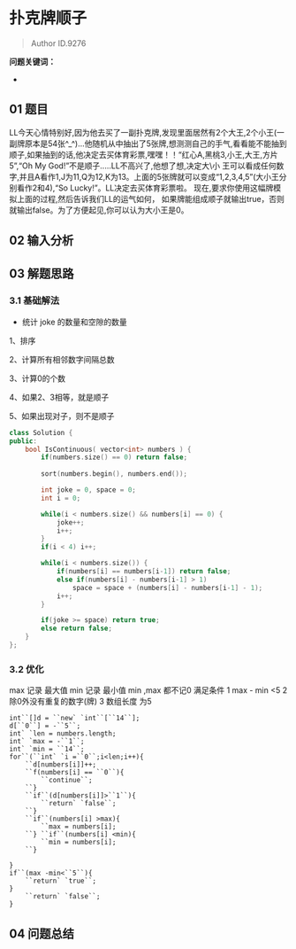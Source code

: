 # 扑克牌顺子
> Author ID.9276 

**问题关键词：**

- 

## 01 题目

LL今天心情特别好,因为他去买了一副扑克牌,发现里面居然有2个大王,2个小王(一副牌原本是54张^_^)...他随机从中抽出了5张牌,想测测自己的手气,看看能不能抽到顺子,如果抽到的话,他决定去买体育彩票,嘿嘿！！“红心A,黑桃3,小王,大王,方片5”,“Oh My God!”不是顺子.....LL不高兴了,他想了想,决定大\小 王可以看成任何数字,并且A看作1,J为11,Q为12,K为13。上面的5张牌就可以变成“1,2,3,4,5”(大小王分别看作2和4),“So Lucky!”。LL决定去买体育彩票啦。 现在,要求你使用这幅牌模拟上面的过程,然后告诉我们LL的运气如何， 如果牌能组成顺子就输出true，否则就输出false。为了方便起见,你可以认为大小王是0。

## 02 输入分析



## 03 解题思路

### 3.1 基础解法

- 统计 joke 的数量和空隙的数量



1、排序 

2、计算所有相邻数字间隔总数 

3、计算0的个数 

4、如果2、3相等，就是顺子 

5、如果出现对子，则不是顺子

```c++
class Solution {
public:
    bool IsContinuous( vector<int> numbers ) {
        if(numbers.size() == 0) return false;
        
        sort(numbers.begin(), numbers.end());

        int joke = 0, space = 0;
        int i = 0;

        while(i < numbers.size() && numbers[i] == 0) {
            joke++;
            i++; 
        }
        if(i < 4) i++;

        while(i < numbers.size()) {
            if(numbers[i] == numbers[i-1]) return false;
            else if(numbers[i] - numbers[i-1] > 1) 
                space = space + (numbers[i] - numbers[i-1] - 1);
            i++;
        }

        if(joke >= space) return true;
        else return false;
    }
};
```



### 3.2 优化

max 记录 最大值
 min 记录  最小值
 min ,max 都不记0
 满足条件 1 max - min   <5
                2 除0外没有重复的数字(牌)
                3 数组长度 为5

```
int``[]d = ``new` `int``[``14``];  
d[``0``] = -``5``;  
int` `len = numbers.length;  
int` `max = -``1``;  
int` `min = ``14``;  
for``(``int` `i =``0``;i<len;i++){
    ``d[numbers[i]]++;  
    ``f(numbers[i] == ``0``){ 
        ``continue``;  
    ``} 
    ``if``(d[numbers[i]]>``1``){ 
        ``return` `false``;  
    ``} 
    ``if``(numbers[i] >max){
        ``max = numbers[i];  
    ``} ``if``(numbers[i] <min){
        ``min = numbers[i];  
    ``}
```

 

```
} 
if``(max -min<``5``){ 
    ``return` `true``;  
} 
    ``return` `false``; 
}
```

## 04 问题总结

